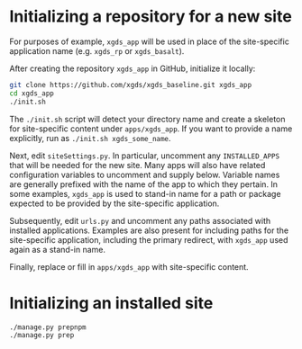 # Initializing a repository for a new site

For purposes of example, `xgds_app` will be used in place of the site-specific
application name (e.g. `xgds_rp` or `xgds_basalt`).

After creating the repository `xgds_app` in GitHub, initialize it locally:

```bash
git clone https://github.com/xgds/xgds_baseline.git xgds_app
cd xgds_app
./init.sh
```

The `./init.sh` script will detect your directory name and create a 
skeleton for site-specific content under `apps/xgds_app`. If you want 
to provide a name explicitly, run as `./init.sh xgds_some_name`.

Next, edit `siteSettings.py`. In particular, uncomment any `INSTALLED_APPS`
that will be needed for the new site. Many apps will also have related 
configuration variables to uncomment and supply below. Variable names are
generally prefixed with the name of the app to which they pertain. In 
some examples, `xgds_app` is used to stand-in name for a path or package 
expected to be provided by the site-specific application.

Subsequently, edit `urls.py` and uncomment any paths associated with 
installed applications. Examples are also present for including paths 
for the site-specific application, including the primary redirect, 
with `xgds_app` used again as a stand-in name.

Finally, replace or fill in `apps/xgds_app` with site-specific content.

# Initializing an installed site

```bash
./manage.py prepnpm
./manage.py prep
```
